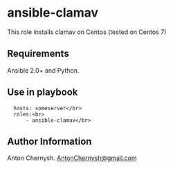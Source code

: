 ansible-clamav
=========
This role installs clamav on Centos (tested on Centos 7)

Requirements
------------
Ansible 2.0+ and Python.

Use in playbook
------------
```- name: Playbook for clamav installation</br>
  hosts: someserver</br>
  roles:<br>
      - ansible-clamav</br>
```
Author Information
------------------
Anton Chernysh. AntonChernysh@gmail.com
